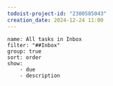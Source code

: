 ```yaml
---
todoist-project-id: "2300585043"
creation_date: 2024-12-24 11:00
---
```



```todoist
name: All tasks in Inbox
filter: "##Inbox"
group: true
sort: order
show:
    - due
    - description
```


